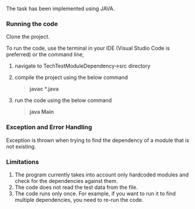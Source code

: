 The task has been implemented using JAVA.

### Running the code

Clone the project. 

To run the code, use the terminal in your IDE (Visual Studio Code is preferred) or the command line,

1. navigate to TechTestModuleDependency->src directory

2. compile the project using the below command

    > **javac \*.java**

3. run the code using the below command

    > **java Main**

### Exception and Error Handling

Exception is thrown when trying to find the dependency of a module that is not existing.

### Limitations

1. The program currently takes into account only hardcoded modules and check for the dependencies against them.
2. The code does not read the test data from the file.
3. The code runs only once. For example, if you want to run it to find multiple dependencies, you need to re-run the code.
